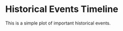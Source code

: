 Historical Events Timeline
==========================

This is a simple plot of important historical events.

